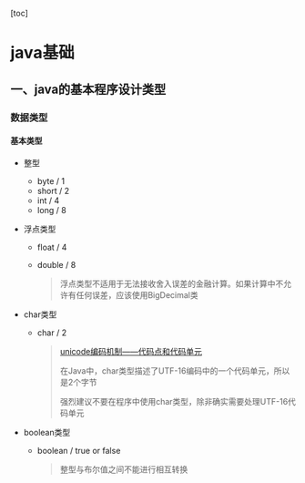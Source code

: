 [toc]

# java基础



## 一、java的基本程序设计类型

### 数据类型

#### 基本类型

- 整型

  - byte / 1
  - short / 2
  - int / 4
  - long / 8

- 浮点类型

  - float / 4

  - double / 8

    > 浮点类型不适用于无法接收舍入误差的金融计算。如果计算中不允许有任何误差，应该使用BigDecimal类

- char类型

  - char / 2

    > [unicode编码机制——代码点和代码单元](notes/extension/unicode编码机制——代码点和代码单元.md)
    >
    > 在Java中，char类型描述了UTF-16编码中的一个代码单元，所以是2个字节
    >
    > 强烈建议不要在程序中使用char类型，除非确实需要处理UTF-16代码单元

- boolean类型

  - boolean / true or false

    > 整型与布尔值之间不能进行相互转换

